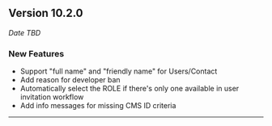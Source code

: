 
## Version 10.2.0
_Date TBD_

### New Features
* Support "full name" and "friendly name" for Users/Contact
* Add reason for developer ban
* Automatically select the ROLE if there's only one available in user invitation workflow
* Add info messages for missing CMS ID criteria

---
